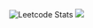 ![Leetcode Stats](https://leetcard.jacoblin.cool/ammukuul15)
![](https://leetcard.jacoblin.cool/ammukuul15?ext=heatmap)
